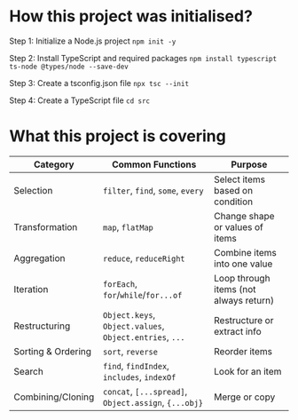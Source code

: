 # How this project was initialised?

Step 1: Initialize a Node.js project
```npm init -y```

Step 2: Install TypeScript and required packages
```npm install typescript ts-node @types/node --save-dev```

Step 3: Create a tsconfig.json file
```npx tsc --init```

Step 4: Create a TypeScript file
``` cd src ```


# What this project is covering
| Category             | Common Functions                                           | Purpose                                 |
|----------------------|------------------------------------------------------------|-----------------------------------------|
| Selection            | `filter`, `find`, `some`, `every`                          | Select items based on condition         |
| Transformation       | `map`, `flatMap`                                           | Change shape or values of items         |
| Aggregation          | `reduce`, `reduceRight`                                    | Combine items into one value            |
| Iteration            | `forEach`, `for`/`while`/`for...of`                        | Loop through items (not always return)  |
| Restructuring        | `Object.keys`, `Object.values`, `Object.entries`, `...`    | Restructure or extract info             |
| Sorting & Ordering   | `sort`, `reverse`                                          | Reorder items                           |
| Search               | `find`, `findIndex`, `includes`, `indexOf`                 | Look for an item                        |
| Combining/Cloning    | `concat`, `[...spread]`, `Object.assign`, `{...obj}`       | Merge or copy                           |